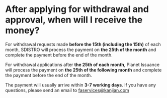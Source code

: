# After applying for withdrawal and approval, when will I receive the money?

For withdrawal requests made **before the 15th (including the 15th)** of each month, SDISTRO will process the payment on **the 25th of the month** and complete the payment before the end of the month.&#x20;

For withdrawal applications after **the 25th of each month**, Planet Issuance will process the payment on **the 25th of the following month** and complete the payment before the end of the month.&#x20;

The payment will usually arrive within **3-7 working days**. If you have any questions, please send an email to faservices@kanjian.com
